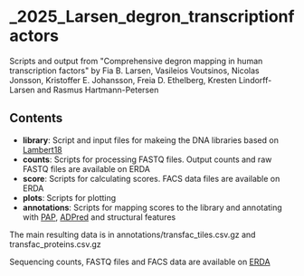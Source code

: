 # _2025_Larsen_degron_transcriptionfactors
Scripts and output from "Comprehensive degron mapping in human transcription factors" by Fia B. Larsen, Vasileios Voutsinos, Nicolas Jonsson, Kristoffer E. Johansson, Freia D. Ethelberg, Kresten Lindorff-Larsen and Rasmus Hartmann-Petersen

Contents
--------
- **library**: Script and input files for makeing the DNA libraries based on [Lambert18](https://doi.org/10.1016/j.cell.2018.01.029)
- **counts**: Scripts for processing FASTQ files. Output counts and raw FASTQ files are available on ERDA
- **score**: Scripts for calculating scores. FACS data files are available on ERDA
- **plots**: Scripts for plotting 
- **annotations**: Scripts for mapping scores to the library and annotating with [PAP](https://github.com/KULL-Centre/_2025_Voutsinos_degron_cytosol), [ADPred](https://adpred.fredhutch.org/) and structural features

The main resulting data is in annotations/transfac_tiles.csv.gz and transfac_proteins.csv.gz

Sequencing counts, FASTQ files and FACS data are available on [ERDA](https://sid.erda.dk/sharelink/fKpEMvwVhJ)
